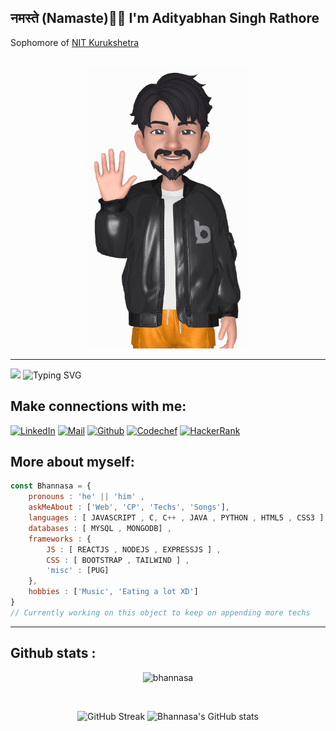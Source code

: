 <h2>नमस्ते (Namaste)🙏🏻 I'm Adityabhan Singh Rathore</h2>  
Sophomore of <a href="https://nitkkr.ac.in/">NIT Kurukshetra</a> <br/>
<br/>

<p align="center">
    <img src="media/hi.gif" style="height:450px"/>
<hr/> 

<img src="https://media.giphy.com/media/ZchkBcB4zKiuG4Y22I/giphy.gif" style="height:50px;" /> ![Typing SVG](https://readme-typing-svg.herokuapp.com?color=%23313131&size=20&center=false&vCenter=true&width=700&height=50&lines=Welcome+to+Bhannasa's+Profile;I+am+a+Competitive+Coder;I+am+a+MERN+Developer;I+am+a+Java+Swing+beginner+) 

## Make connections with me: 
[![LinkedIn](https://img.shields.io/badge/LinkedIn-0077B5?style=for-the-badge&logo=linkedin&logoColor=white)](https://www.linkedin.com/in/bhannasa/) [![Mail](https://img.shields.io/badge/Gmail-D14836?style=for-the-badge&logo=gmail&logoColor=white)](mailto:adityabhansinghrathore@gmail.com) [![Github](https://img.shields.io/badge/GitHub-100000?style=for-the-badge&logo=github&logoColor=white)](https://github.com/bhannasa) [![Codechef](https://img.shields.io/badge/-CodeChef-5B4638?style=for-the-badge&logo=CodeChef&logoColor=white)](https://www.codechef.com/users/bhannasa) [![HackerRank](https://img.shields.io/badge/-Hackerrank-2EC866?style=for-the-badge&logo=HackerRank&logoColor=white)](https://www.hackerrank.com/bhannasa)

## More about myself: 
```javascript
const Bhannasa = {
    pronouns : 'he' || 'him' ,
    askMeAbout : ['Web', 'CP', 'Techs', 'Songs'],
    languages : [ JAVASCRIPT , C, C++ , JAVA , PYTHON , HTML5 , CSS3 ] ,
    databases : [ MYSQL , MONGODB] ,
    frameworks : {
        JS : [ REACTJS , NODEJS , EXPRESSJS ] ,
        CSS : [ BOOTSTRAP , TAILWIND ] ,
        'misc' : [PUG]
    },
    hobbies : ['Music', 'Eating a lot XD']
}
// Currently working on this object to keep on appending more techs 
```


<hr>

## Github stats :
<p align="center"><img src="https://komarev.com/ghpvc/?username=bhannasa&style=flat-square" alt="bhannasa" /><br></p>
<br>


<p align="center">
    <img style="width:390px;" src="http://github-readme-streak-stats.herokuapp.com?user=bhannasa&theme=neon-dark&date_format=M%20j%5B%2C%20Y%5D&hide_border=true" alt="GitHub Streak"> <img style="width:390px;" src="https://github-readme-stats.vercel.app/api?username=bhannasa&show_icons=true&theme=bear&bg_color=000&hide_border=true&title_color=e31d44&text_color=b65f1c" alt="Bhannasa's GitHub stats">
</p>
